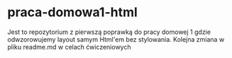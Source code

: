 # praca-domowa1-html
Jest to repozytorium z pierwszą poprawką do pracy domowej 1 gdzie odwzorowujemy layout samym Html'em bez stylowania.
Kolejna zmiana w pliku readme.md w celach ćwiczeniowych
